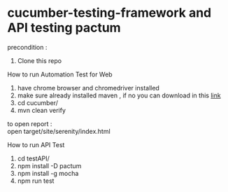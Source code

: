 # cucumber-testing-framework and API testing pactum
precondition :
1. Clone this repo

How to run Automation Test for Web
1. have chrome browser and chromedriver installed
2. make sure already installed maven , if no you can download in this [link](https://maven.apache.org/download.cgi)
3. cd cucumber/ 
4. mvn clean verify

to open report : <br>
open target/site/serenity/index.html

How to run API Test
1. cd testAPI/
2. npm install -D pactum 
3. npm install -g mocha
4. npm run test